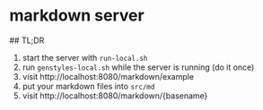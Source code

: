 # markdown server

## TL;DR

1. start the server with `run-local.sh`
2. run `genstyles-local.sh` while the server is running (do it once)
3. visit http://localhost:8080/markdown/example
4. put your markdown files into `src/md`
5. visit http://localhost:8080/markdown/{basename}
